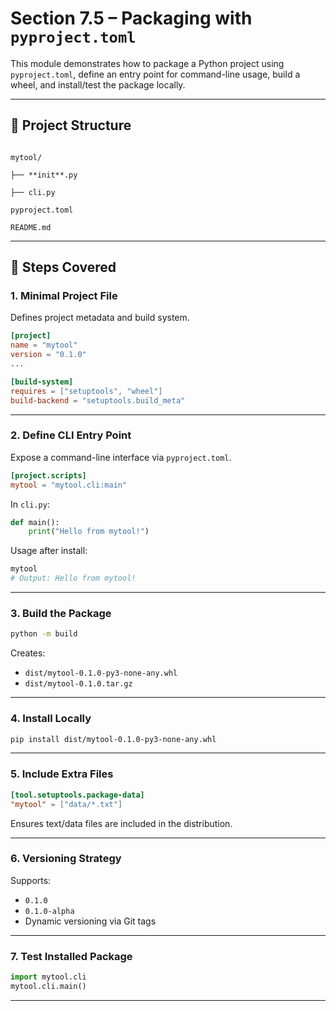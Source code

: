 # Section 7.5 – Packaging with `pyproject.toml`

This module demonstrates how to package a Python project using `pyproject.toml`, define an entry point for command-line usage, build a wheel, and install/test the package locally.

---

## 📁 Project Structure

```

mytool/

├── **init**.py

├── cli.py

pyproject.toml

README.md

````

---

## 📌 Steps Covered

### 1. Minimal Project File
Defines project metadata and build system.

```toml
[project]
name = "mytool"
version = "0.1.0"
...

[build-system]
requires = ["setuptools", "wheel"]
build-backend = "setuptools.build_meta"
````

---

### 2. Define CLI Entry Point

Expose a command-line interface via `pyproject.toml`.

```toml
[project.scripts]
mytool = "mytool.cli:main"
```

In `cli.py`:

```python
def main():
    print("Hello from mytool!")
```

Usage after install:

```bash
mytool
# Output: Hello from mytool!
```

---

### 3. Build the Package

```bash
python -m build
```

Creates:

* `dist/mytool-0.1.0-py3-none-any.whl`
* `dist/mytool-0.1.0.tar.gz`

---

### 4. Install Locally

```bash
pip install dist/mytool-0.1.0-py3-none-any.whl
```

---

### 5. Include Extra Files

```toml
[tool.setuptools.package-data]
"mytool" = ["data/*.txt"]
```

Ensures text/data files are included in the distribution.

---

### 6. Versioning Strategy

Supports:

* `0.1.0`
* `0.1.0-alpha`
* Dynamic versioning via Git tags

---

### 7. Test Installed Package

```python
import mytool.cli
mytool.cli.main()
```

---




